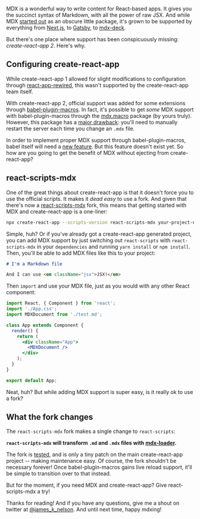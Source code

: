 MDX is a wonderful way to write content for React-based apps. It gives you the succinct syntax of Markdown, with all the power of raw JSX. And while MDX [started out](http://jamesknelson.com/introducing-mdxc/) as an obscure little package, it's grown to be supported by everything from [Next.js](https://mdxjs.com/getting-started/next), to [Gatsby](https://mdxjs.com/getting-started/gatsby), to [mdx-deck](https://github.com/jxnblk/mdx-deck).

But there's one place where support has been conspicuously missing: *create-react-app 2*. Here's why.

## Configuring create-react-app

While create-react-app 1 allowed for slight modifications to configuration through [react-app-rewired](https://github.com/timarney/react-app-rewired), this wasn't supported by the create-react-app team itself.

With create-react-app 2, official support was added for some extensions through [babel-plugin-macros](https://github.com/kentcdodds/babel-plugin-macros). In fact, it's possible to get *some* MDX support with babel-plugin-macros through the [mdx.macro](https://www.npmjs.com/package/mdx.macro) package (by yours truly). However, this package has a [major drawback](https://github.com/facebook/create-react-app/issues/5580): you'll need to manually restart the server each time you change an `.mdx` file.

In order to implement proper MDX support through babel-plugin-macros, babel itself will need a [new feature](https://github.com/babel/babel/issues/8497). But this feature doesn't exist yet. So how are you going to get the benefit of MDX without ejecting from create-react-app?


## react-scripts-mdx

One of the great things about create-react-app is that it doesn't force you to use the official scripts. It makes it *dead easy* to use a fork. And given that there's now a [react-scripts-mdx](https://github.com/jamesknelson/create-react-app-mdx) fork, this means that getting started with MDX and create-react-app is a one-liner:

```bash
npx create-react-app --scripts-version react-scripts-mdx your-project-name
```

Simple, huh? Or if you've already got a create-react-app generated project, you can add MDX support by just switching out `react-scripts` with `react-scripts-mdx` in your `dependencies` and running `yarn install` or `npm install`. Then, you'll be able to add MDX files like this to your project:

```markdown
# I'm a Markdown file

And I can use <em className="jsx">JSX!</em>
```

Then `import` and use your MDX file, just as you would with any other React component:

```jsx
import React, { Component } from 'react';
import './App.css';
import MDXDocument from './test.md';

class App extends Component {
  render() {
    return (
      <div className="App">
        <MDXDocument />
      </div>
    );
  }
}

export default App;
```

Neat, huh? But while adding MDX support is super easy, is it really ok to use a fork?


## What the fork changes

The `react-scripts-mdx` fork makes a single change to `react-scripts`:

**`react-scripts-mdx` will transform `.md` and `.mdx` files with [mdx-loader](https://www.npmjs.com/package/mdx-loader).**

The fork is [tested](https://github.com/jamesknelson/create-react-app-mdx/blob/2.1.1-mdx/packages/react-scripts/fixtures/kitchensink/src/features/webpack/MdxInclusion.test.js), and is only a tiny patch on the main create-react-app project -- making maintenance easy. Of course, the fork shouldn't be necessary forever! Once babel-plugin-macros gains live reload support, it'll be simple to transition over to that instead.

But for the moment, if you need MDX and create-react-app? Give react-scripts-mdx a try!

Thanks for reading! And if you have any questions, give me a shout on twitter at [@james_k_nelson](https://twitter.com/james_k_nelson). And until next time, happy mdxing!


